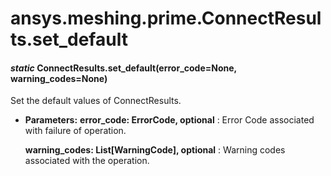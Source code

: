 # ansys.meshing.prime.ConnectResults.set_default

#### *static* ConnectResults.set_default(error_code=None, warning_codes=None)

Set the default values of ConnectResults.

* **Parameters:**
  **error_code: ErrorCode, optional**
  : Error Code associated with failure of operation.

  **warning_codes: List[WarningCode], optional**
  : Warning codes associated with the operation.

<!-- !! processed by numpydoc !! -->
